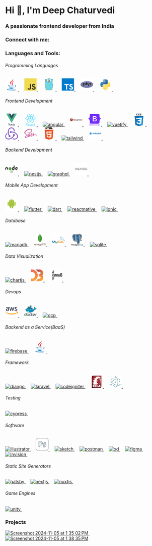<h1>Hi 👋, I'm Deep Chaturvedi</h1>
<h3>A passionate frontend developer from India</h3>

<h3 align="left">Connect with me:</h3>
<p align="left"></p>

<h3 align="left">Languages and Tools:</h3>

<h6 align="left">Programming Languages</h6>
<a href="https://www.java.com" target="_blank" rel="noreferrer">
  <img
    src="https://raw.githubusercontent.com/devicons/devicon/master/icons/java/java-original.svg"
    alt="java"
    width="40"
    height="40"
  />
</a>
&nbsp; &nbsp;
<a
  href="https://developer.mozilla.org/en-US/docs/Web/JavaScript"
  target="_blank"
  rel="noreferrer"
>
  <img
    src="https://raw.githubusercontent.com/devicons/devicon/master/icons/javascript/javascript-original.svg"
    alt="javascript"
    width="40"
    height="40"
  />
</a>
&nbsp; &nbsp;
<a href="https://golang.org" target="_blank" rel="noreferrer">
  <img
    src="https://raw.githubusercontent.com/devicons/devicon/master/icons/go/go-original.svg"
    alt="go"
    width="40"
    height="40"
  />
</a>
&nbsp; &nbsp;
<a href="https://www.typescriptlang.org/" target="_blank" rel="noreferrer">
  <img
    src="https://raw.githubusercontent.com/devicons/devicon/master/icons/typescript/typescript-original.svg"
    alt="typescript"
    width="40"
    height="40"
  />
</a>
&nbsp; &nbsp;
<a href="https://www.php.net" target="_blank" rel="noreferrer">
  <img
    src="https://raw.githubusercontent.com/devicons/devicon/master/icons/php/php-original.svg"
    alt="php"
    width="40"
    height="40"
  />
</a>
&nbsp; &nbsp;
<a href="https://www.python.org" target="_blank" rel="noreferrer">
  <img
    src="https://raw.githubusercontent.com/devicons/devicon/master/icons/python/python-original.svg"
    alt="python"
    width="40"
    height="40"
  />
</a>
&nbsp; &nbsp;

<br>
<h6 align="left">Frontend Development</h6>
<a href="https://vuejs.org/" target="_blank" rel="noreferrer">
  <img
    src="https://raw.githubusercontent.com/devicons/devicon/master/icons/vuejs/vuejs-original-wordmark.svg"
    alt="vuejs"
    width="40"
    height="40"
  />
</a>
&nbsp; &nbsp;
<a href="https://reactjs.org/" target="_blank" rel="noreferrer">
  <img
    src="https://raw.githubusercontent.com/devicons/devicon/master/icons/react/react-original-wordmark.svg"
    alt="react"
    width="40"
    height="40"
  />
</a>
&nbsp; &nbsp;
<a href="https://angular.io" target="_blank" rel="noreferrer">
  <img
    src="https://angular.io/assets/images/logos/angular/angular.svg"
    alt="angular"
    width="40"
    height="40"
  />
</a>
&nbsp; &nbsp;
<a href="https://angular.io" target="_blank" rel="noreferrer">
  <img
    src="https://raw.githubusercontent.com/devicons/devicon/master/icons/angularjs/angularjs-original-wordmark.svg"
    alt="angularjs"
    width="40"
    height="40"
  />
</a>
&nbsp; &nbsp;
<a href="https://getbootstrap.com" target="_blank" rel="noreferrer">
  <img
    src="https://raw.githubusercontent.com/devicons/devicon/master/icons/bootstrap/bootstrap-plain-wordmark.svg"
    alt="bootstrap"
    width="40"
    height="40"
  />
</a>
&nbsp; &nbsp;
<a href="https://vuetifyjs.com/en/" target="_blank" rel="noreferrer">
  <img
    src="https://bestofjs.org/logos/vuetify.svg"
    alt="vuetify"
    width="40"
    height="40"
  />
</a>
&nbsp; &nbsp;
<a href="https://www.w3schools.com/css/" target="_blank" rel="noreferrer">
  <img
    src="https://raw.githubusercontent.com/devicons/devicon/master/icons/css3/css3-original-wordmark.svg"
    alt="css3"
    width="40"
    height="40"
  />
</a>
&nbsp; &nbsp;
<a href="https://redux.js.org" target="_blank" rel="noreferrer">
  <img
    src="https://raw.githubusercontent.com/devicons/devicon/master/icons/redux/redux-original.svg"
    alt="redux"
    width="40"
    height="40"
  />
</a>
&nbsp; &nbsp;
<a href="https://sass-lang.com" target="_blank" rel="noreferrer">
  <img
    src="https://raw.githubusercontent.com/devicons/devicon/master/icons/sass/sass-original.svg"
    alt="sass"
    width="40"
    height="40"
  />
</a>
&nbsp; &nbsp;
<a href="https://www.w3.org/html/" target="_blank" rel="noreferrer">
  <img
    src="https://raw.githubusercontent.com/devicons/devicon/master/icons/html5/html5-original-wordmark.svg"
    alt="html5"
    width="40"
    height="40"
  />
</a>
&nbsp; &nbsp;
<a href="https://tailwindcss.com/" target="_blank" rel="noreferrer">
  <img
    src="https://www.vectorlogo.zone/logos/tailwindcss/tailwindcss-icon.svg"
    alt="tailwind"
    width="40"
    height="40"
  />
</a>
&nbsp; &nbsp;
<a href="https://webpack.js.org" target="_blank" rel="noreferrer">
  <img
    src="https://raw.githubusercontent.com/devicons/devicon/d00d0969292a6569d45b06d3f350f463a0107b0d/icons/webpack/webpack-original-wordmark.svg"
    alt="webpack"
    width="40"
    height="40"
  />
</a>
&nbsp; &nbsp;

<br>
<h6 align="left">Backend Development</h6>
<a href="https://nodejs.org" target="_blank" rel="noreferrer">
  <img
    src="https://raw.githubusercontent.com/devicons/devicon/master/icons/nodejs/nodejs-original-wordmark.svg"
    alt="nodejs"
    width="40"
    height="40"
  />
</a>
&nbsp; &nbsp;
<a href="https://nestjs.com/" target="_blank" rel="noreferrer">
  <img
    src="https://nestjs.com/logo-small-gradient.76616405.svg"
    alt="nestjs"
    width="40"
    height="40"
  />
</a>
&nbsp; &nbsp;
<a href="https://graphql.org" target="_blank" rel="noreferrer">
  <img
    src="https://www.vectorlogo.zone/logos/graphql/graphql-icon.svg"
    alt="graphql"
    width="40"
    height="40"
  />
</a>
&nbsp; &nbsp;
<a href="https://expressjs.com" target="_blank" rel="noreferrer">
  <img
    src="https://raw.githubusercontent.com/devicons/devicon/master/icons/express/express-original-wordmark.svg"
    alt="express"
    width="40"
    height="40"
  />
</a>
&nbsp; &nbsp;

<br>
<h6 align="left">Mobile App Development</h6>
<a href="https://developer.android.com" target="_blank" rel="noreferrer">
  <img
    src="https://raw.githubusercontent.com/devicons/devicon/master/icons/android/android-original-wordmark.svg"
    alt="android"
    width="40"
    height="40"
  />
</a>
&nbsp; &nbsp;
<a href="https://flutter.dev" target="_blank" rel="noreferrer">
  <img
    src="https://www.vectorlogo.zone/logos/flutterio/flutterio-icon.svg"
    alt="flutter"
    width="40"
    height="40"
  />
</a>
&nbsp; &nbsp;
<a href="https://dart.dev" target="_blank" rel="noreferrer">
  <img
    src="https://www.vectorlogo.zone/logos/dartlang/dartlang-icon.svg"
    alt="dart"
    width="40"
    height="40"
  />
</a>
&nbsp; &nbsp;
<a href="https://reactnative.dev/" target="_blank" rel="noreferrer">
  <img
    src="https://reactnative.dev/img/header_logo.svg"
    alt="reactnative"
    width="40"
    height="40"
  />
</a>
&nbsp; &nbsp;
<a href="https://ionicframework.com" target="_blank" rel="noreferrer">
  <img
    src="https://upload.wikimedia.org/wikipedia/commons/d/d1/Ionic_Logo.svg"
    alt="ionic"
    width="40"
    height="40"
  />
</a>
&nbsp; &nbsp;

<br>
<h6 align="left">Database</h6>
<a href="https://mariadb.org/" target="_blank" rel="noreferrer">
  <img
    src="https://www.vectorlogo.zone/logos/mariadb/mariadb-icon.svg"
    alt="mariadb"
    width="40"
    height="40"
  />
</a>
&nbsp; &nbsp;
<a href="https://www.mongodb.com/" target="_blank" rel="noreferrer">
  <img
    src="https://raw.githubusercontent.com/devicons/devicon/master/icons/mongodb/mongodb-original-wordmark.svg"
    alt="mongodb"
    width="40"
    height="40"
  />
</a>
&nbsp; &nbsp;
<a href="https://www.mysql.com/" target="_blank" rel="noreferrer">
  <img
    src="https://raw.githubusercontent.com/devicons/devicon/master/icons/mysql/mysql-original-wordmark.svg"
    alt="mysql"
    width="40"
    height="40"
  />
</a>
&nbsp; &nbsp;
<a href="https://www.postgresql.org" target="_blank" rel="noreferrer">
  <img
    src="https://raw.githubusercontent.com/devicons/devicon/master/icons/postgresql/postgresql-original-wordmark.svg"
    alt="postgresql"
    width="40"
    height="40"
  />
</a>
&nbsp; &nbsp;
<a href="https://www.sqlite.org/" target="_blank" rel="noreferrer">
  <img
    src="https://www.vectorlogo.zone/logos/sqlite/sqlite-icon.svg"
    alt="sqlite"
    width="40"
    height="40"
  />
</a>
&nbsp; &nbsp;

<br>
<h6 align="left">Data Visualization</h6>
<a href="https://www.chartjs.org" target="_blank" rel="noreferrer">
  <img
    src="https://www.chartjs.org/media/logo-title.svg"
    alt="chartjs"
    width="40"
    height="40"
  />
</a>
&nbsp; &nbsp;
<a href="https://d3js.org/" target="_blank" rel="noreferrer">
  <img
    src="https://raw.githubusercontent.com/devicons/devicon/master/icons/d3js/d3js-original.svg"
    alt="d3js"
    width="40"
    height="40"
  />
</a>
&nbsp; &nbsp;
<a href="https://canvasjs.com" target="_blank" rel="noreferrer">
  <img
    src="https://raw.githubusercontent.com/Hardik0307/Hardik0307/master/assets/canvasjs-charts.svg"
    alt="canvasjs"
    width="40"
    height="40"
  />
</a>
&nbsp; &nbsp;

<br>
<h6 align="left">Devops</h6>
<a href="https://aws.amazon.com" target="_blank" rel="noreferrer">
  <img
    src="https://raw.githubusercontent.com/devicons/devicon/master/icons/amazonwebservices/amazonwebservices-original-wordmark.svg"
    alt="aws"
    width="40"
    height="40"
  />
</a>
&nbsp; &nbsp;
<a href="https://www.docker.com/" target="_blank" rel="noreferrer">
  <img
    src="https://raw.githubusercontent.com/devicons/devicon/master/icons/docker/docker-original-wordmark.svg"
    alt="docker"
    width="40"
    height="40"
  />
</a>
&nbsp; &nbsp;
<a href="https://cloud.google.com" target="_blank" rel="noreferrer">
  <img
    src="https://www.vectorlogo.zone/logos/google_cloud/google_cloud-icon.svg"
    alt="gcp"
    width="40"
    height="40"
  />
</a>
&nbsp; &nbsp;

<br>
<h6 align="left">Backend as a Service(BaaS)</h6>
<a href="https://firebase.google.com/" target="_blank" rel="noreferrer">
  <img
    src="https://www.vectorlogo.zone/logos/firebase/firebase-icon.svg"
    alt="firebase"
    width="40"
    height="40"
  />
</a>
&nbsp; &nbsp;
<a href="https://aws.amazon.com/amplify/" target="_blank" rel="noreferrer">
  <img
    src="https://raw.githubusercontent.com/devicons/devicon/master/icons/java/java-original.svg"
    alt="amplify"
    width="40"
    height="40"
  />
</a>
&nbsp; &nbsp;

<br>
<h6 align="left">Framework</h6>
<a href="https://www.djangoproject.com/" target="_blank" rel="noreferrer">
  <img
    src="https://cdn.worldvectorlogo.com/logos/django.svg"
    alt="django"
    width="40"
    height="40"
  />
</a>
&nbsp; &nbsp;
<a href="https://laravel.com/" target="_blank" rel="noreferrer">
  <img
    src="https://laravel.com/img/logomark.min.svg"
    alt="laravel"
    width="40"
    height="40"
  />
</a>
&nbsp; &nbsp;
<a href="https://codeigniter.com" target="_blank" rel="noreferrer">
  <img
    src="https://cdn.worldvectorlogo.com/logos/codeigniter.svg"
    alt="codeigniter"
    width="40"
    height="40"
  />
</a>
&nbsp; &nbsp;
<a href="https://rubyonrails.org" target="_blank" rel="noreferrer">
  <img
    src="https://raw.githubusercontent.com/devicons/devicon/master/icons/rails/rails-original-wordmark.svg"
    alt="rails"
    width="40"
    height="40"
  />
</a>
&nbsp; &nbsp;
<a href="https://www.electronjs.org" target="_blank" rel="noreferrer">
  <img
    src="https://raw.githubusercontent.com/devicons/devicon/master/icons/electron/electron-original.svg"
    alt="electron"
    width="40"
    height="40"
  />
</a>
&nbsp; &nbsp;

<br>
<h6 align="left">Testing</h6>
<a href="https://www.cypress.io" target="_blank" rel="noreferrer">
  <img
    src="https://raw.githubusercontent.com/simple-icons/simple-icons/6e46ec1fc23b60c8fd0d2f2ff46db82e16dbd75f/icons/cypress.svg"
    alt="cypress"
    width="40"
    height="40"
  />
</a>
&nbsp; &nbsp;

<br>
<h6 align="left">Software</h6>
<a
  href="https://www.adobe.com/in/products/illustrator.html"
  target="_blank"
  rel="noreferrer"
>
  <img
    src="https://www.vectorlogo.zone/logos/adobe_illustrator/adobe_illustrator-icon.svg"
    alt="illustrator"
    width="40"
    height="40"
  />
</a>
&nbsp; &nbsp;
<a href="https://www.photoshop.com/en" target="_blank" rel="noreferrer">
  <img
    src="https://raw.githubusercontent.com/devicons/devicon/master/icons/photoshop/photoshop-line.svg"
    alt="photoshop"
    width="40"
    height="40"
  />
</a>
&nbsp; &nbsp;
<a href="https://www.sketch.com/" target="_blank" rel="noreferrer">
  <img
    src="https://www.vectorlogo.zone/logos/sketchapp/sketchapp-icon.svg"
    alt="sketch"
    width="40"
    height="40"
  />
</a>
&nbsp; &nbsp;
<a href="https://postman.com" target="_blank" rel="noreferrer">
  <img
    src="https://www.vectorlogo.zone/logos/getpostman/getpostman-icon.svg"
    alt="postman"
    width="40"
    height="40"
  />
</a>
&nbsp; &nbsp;
<a
  href="https://www.adobe.com/products/xd.html"
  target="_blank"
  rel="noreferrer"
>
  <img
    src="https://adobexdplatform.com/favicon.png"
    alt="xd"
    width="40"
    height="40"
  />
</a>
&nbsp; &nbsp;
<a href="https://www.figma.com/" target="_blank" rel="noreferrer">
  <img
    src="https://www.vectorlogo.zone/logos/figma/figma-icon.svg"
    alt="figma"
    width="40"
    height="40"
  />
</a>
&nbsp; &nbsp;
<a href="https://www.invisionapp.com/" target="_blank" rel="noreferrer">
  <img
    src="https://www.vectorlogo.zone/logos/invisionapp/invisionapp-icon.svg"
    alt="invision"
    width="40"
    height="40"
  />
</a>
&nbsp; &nbsp;

<br>
<h6 align="left">Static Site Generators</h6>
<a href="https://www.gatsbyjs.com/" target="_blank" rel="noreferrer">
  <img
    src="https://www.vectorlogo.zone/logos/gatsbyjs/gatsbyjs-icon.svg"
    alt="gatsby"
    width="40"
    height="40"
  />
</a>
&nbsp; &nbsp;
<a href="https://nextjs.org/" target="_blank" rel="noreferrer">
  <img
    src="https://cdn.worldvectorlogo.com/logos/nextjs-2.svg"
    alt="nextjs"
    width="40"
    height="40"
  />
</a>
&nbsp; &nbsp;
<a href="https://nuxtjs.org/" target="_blank" rel="noreferrer">
  <img
    src="https://www.vectorlogo.zone/logos/nuxtjs/nuxtjs-icon.svg"
    alt="nuxtjs"
    width="40"
    height="40"
  />
</a>
&nbsp; &nbsp;

<br>
<h6 align="left">Game Engines</h6>
<a href="https://unity.com/" target="_blank" rel="noreferrer">
  <img
    src="https://www.vectorlogo.zone/logos/unity3d/unity3d-icon.svg"
    alt="unity"
    width="40"
    height="40"
  />
</a>
&nbsp; &nbsp;

 ###

<h3 align="left">Projects</h3>
<a href="https://upoer.org/" target="_blank">
  <img width="220" alt="Screenshot 2024-11-05 at 1 35 02 PM" src="https://github.com/user-attachments/assets/fcd7a96c-3336-4f75-ba86-64124761e2cb" alt="upoer">
</a> &nbsp; &nbsp; 
<a href="https://www.bestintownpizza.com/home" target="_blank">
  <img width="220" alt="Screenshot 2024-11-05 at 1 38 35 PM" src="https://github.com/user-attachments/assets/7ce6c2ae-28e1-4a4d-ba81-110bcd8976b0">
</a> 

###
